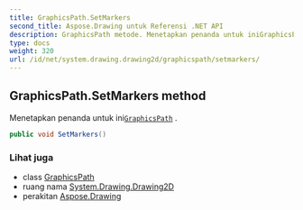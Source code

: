```yaml
---
title: GraphicsPath.SetMarkers
second_title: Aspose.Drawing untuk Referensi .NET API
description: GraphicsPath metode. Menetapkan penanda untuk iniGraphicsPath .
type: docs
weight: 320
url: /id/net/system.drawing.drawing2d/graphicspath/setmarkers/
---
```

## GraphicsPath.SetMarkers method

Menetapkan penanda untuk ini[`GraphicsPath`](../) .

```csharp
public void SetMarkers()
```

### Lihat juga

* class [GraphicsPath](../)
* ruang nama [System.Drawing.Drawing2D](../../graphicspath/)
* perakitan [Aspose.Drawing](../../../)


